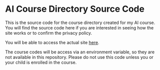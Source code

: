 # AI Course Directory Source Code

This is the source code for the course directory created for my AI course. You will find the source code here if you are interested in seeing how the site works or to confirm the privacy policy.

You will be able to access the actual site [here](https://moaesaycto.github.io/ai-games).

The course codes will be access via an environment variable, so they are not available in this repository. Please do not use this code unless you or your child is enrolled in the course.
